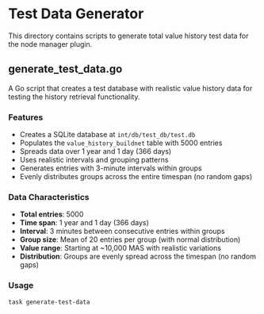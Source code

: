# Test Data Generator

This directory contains scripts to generate total value history test data for the node manager plugin.

## generate_test_data.go

A Go script that creates a test database with realistic value history data for testing the history retrieval functionality.

### Features

- Creates a SQLite database at `int/db/test_db/test.db`
- Populates the `value_history_buildnet` table with 5000 entries
- Spreads data over 1 year and 1 day (366 days)
- Uses realistic intervals and grouping patterns
- Generates entries with 3-minute intervals within groups
- Evenly distributes groups across the entire timespan (no random gaps)

### Data Characteristics

- **Total entries**: 5000
- **Time span**: 1 year and 1 day (366 days)
- **Interval**: 3 minutes between consecutive entries within groups
- **Group size**: Mean of 20 entries per group (with normal distribution)
- **Value range**: Starting at ~10,000 MAS with realistic variations
- **Distribution**: Groups are evenly spread across the timespan (no random gaps)

### Usage

```bash
task generate-test-data
```

